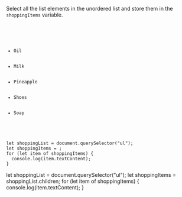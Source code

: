 Select all the list elements in the
unordered list and store them in
the `shoppingItems` variable.

<Editor lang="javascript" type="exercise">
<code>
<panel lang="html">
<ul>
  <li>Oil</li>
  <li>Milk</li>
  <li>Pineapple</li>
  <li>Shoes</li>
  <li>Soap</li>
</ul>
</panel>
<panel lang="javascript">
let shoppingList = document.querySelector("ul");
let shoppingItems = ;
for (let item of shoppingItems) {
  console.log(item.textContent);
}
</panel>
</code>

<solution>
let shoppingList = document.querySelector("ul");
let shoppingItems = shoppingList.children;
for (let item of shoppingItems) {
  console.log(item.textContent);
}
</solution>
</Editor>